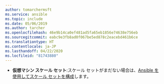 ```yaml
---
author: tomarchermsft
ms.service: ansible
ms.topic: include
ms.date: 05/06/2019
ms.author: tarcher
ms.openlocfilehash: 46e9b14ca0ef481ad5fa65eb1856e74638e756eb
ms.sourcegitcommit: eabc9e3fb8ad0f067be5ed878c2eacebd461b6ce
ms.translationtype: HT
ms.contentlocale: ja-JP
ms.lasthandoff: 04/22/2020
ms.locfileid: "81743880"
---
```

- **仮想マシン スケール セット**:スケール セットがまだない場合は、[Ansible を使用してスケール セットを構成](/articles/ansible/vm-scale-set-configure.md)します。